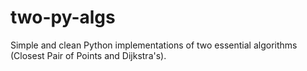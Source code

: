 # two-py-algs
Simple and clean Python implementations of two essential algorithms (Closest Pair of Points and Dijkstra's).
